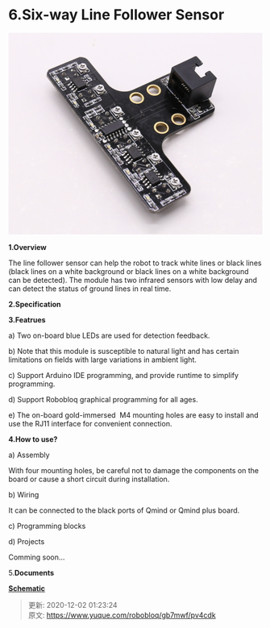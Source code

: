 # 6.Six-way Line Follower Sensor

![1606882966808-cfee2934-870f-486e-918a-a61ab2b3aa22.png](./img/wExP0KsIIJCErhKe/1606882966808-cfee2934-870f-486e-918a-a61ab2b3aa22-302391.png)



**1.Overview**



The line follower sensor can help the robot to track white lines or black lines (black lines on a white background or black lines on a white background can be detected). The module has two infrared sensors with low delay and can detect the status of ground lines in real time.



**2.Specification**







**3.Featrues**



a) Two on-board blue LEDs are used for detection feedback.



b) Note that this module is susceptible to natural light and has certain limitations on fields with large variations in ambient light.



c) Support Arduino IDE programming, and provide runtime to simplify programming.



d) Support Robobloq graphical programming for all ages.



e) The on-board gold-immersed  M4 mounting holes are easy to install and use the RJ11 interface for convenient connection.



**4.How to use?**



a) Assembly



With four mounting holes, be careful not to damage the components on the board or cause a short circuit during installation.



b) Wiring



It can be connected to the black ports of Qmind or Qmind plus board.



c) Programming blocks







d) Projects



Comming soon...



5.**Documents**



[**Schematic**](https://github.com/Robobloq2018/Open-source-hardware/tree/master/Electronic%20module)



> 更新: 2020-12-02 01:23:24  
> 原文: <https://www.yuque.com/robobloq/gb7mwf/pv4cdk>